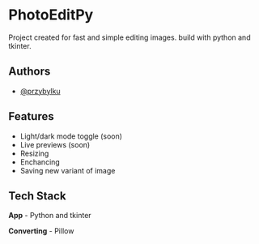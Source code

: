 # PhotoEditPy

Project created for fast and simple editing images. build with python and tkinter.


## Authors

- [@przybylku](https://www.github.com/przybylku)


## Features

- Light/dark mode toggle (soon)
- Live previews (soon)
- Resizing
- Enchancing
- Saving new variant of image

## Tech Stack

**App** - Python and tkinter

**Converting** - Pillow 

